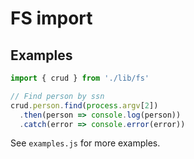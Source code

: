 # FS import

## Examples

```javascript
import { crud } from './lib/fs'

// Find person by ssn
crud.person.find(process.argv[2])
  .then(person => console.log(person))
  .catch(error => console.error(error))
```

See `examples.js` for more examples.
